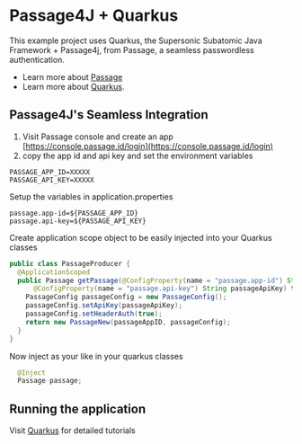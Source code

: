 # Passage4J + Quarkus

This example project uses Quarkus, the Supersonic Subatomic Java Framework + Passage4j, from Passage, a seamless passwordless authentication.

- Learn more about [Passage](https://docs.passage.id/)
- Learn more about [Quarkus](https://quarkus.io/).

## Passage4J's Seamless Integration
1. Visit Passage console and create an app [https://console.passage.id/login](https://console.passage.id/login)
2. copy the app id and api key and set the environment variables

```shell
PASSAGE_APP_ID=XXXXX
PASSAGE_API_KEY=XXXXX
```

Setup the variables in application.properties
```properties
passage.app-id=${PASSAGE_APP_ID}
passage.api-key=${PASSAGE_API_KEY}
```

Create application scope object to be easily injected into your Quarkus classes

```java
public class PassageProducer {
  @ApplicationScoped
  public Passage getPassage(@ConfigProperty(name = "passage.app-id") String passageAppID,
      @ConfigProperty(name = "passage.api-key") String passageApiKey) throws PassageException {
    PassageConfig passageConfig = new PassageConfig();
    passageConfig.setApiKey(passageApiKey);
    passageConfig.setHeaderAuth(true);
    return new PassageNew(passageAppID, passageConfig);
  }
}
```
Now inject as your like in your quarkus classes

```java
  @Inject
  Passage passage;
```

## Running the application
Visit [Quarkus](https://quarkus.io/) for detailed tutorials

